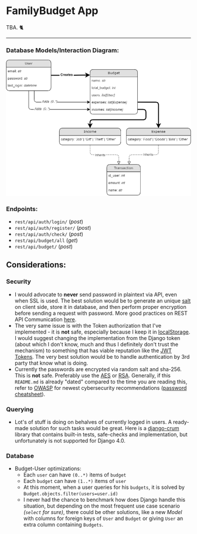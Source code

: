 # FamilyBudget App

TBA. 🐈

---

### Database Models/Interaction Diagram:

![./docs/img/database.png](./docs/img/database.png)

### Endpoints:


- `rest/api/auth/login/` (_post_)
- `rest/api/auth/register/` (_post_)
- `rest/api/auth/check/` (_post_)
- `rest/api/budget/all` (_get_)
- `rest/api/budget/` (_post_)


## Considerations:

### Security

- I would advocate to **never** send password in plaintext via API, even when SSL is used. The best solution would be to generate an unique [salt](https://en.wikipedia.org/wiki/Salt_(cryptography)) on client side, store it in database, and then perform proper encryption before sending a request with password. More good practices on REST API Communication [here](https://cheatsheetseries.owasp.org/cheatsheets/REST_Security_Cheat_Sheet.html).
- The very same issue is with the Token authorization that I've implemented - it is **not** safe, especially because I keep it in [localStorage](https://developer.mozilla.org/pl/docs/Web/API/Window/localStorage). I would suggest changing the implementation from the Django token (about which I don't know, much and thus I definitely don't trust the mechanism) to something that has viable reputation like the [JWT Tokens](https://jwt.io/). The very best solution would be to handle authentication by 3rd party that know what is doing.
- Currently the passwords are encrypted via random salt and sha-256. This is **not** safe. Preferably use the [AES](https://pl.wikipedia.org/wiki/Advanced_Encryption_Standard) or [RSA](https://en.wikipedia.org/wiki/RSA_(cryptosystem)). Generally, if this `README.md` is already "dated" compared to the time you are reading this, refer to [OWASP](https://owasp.org/) for newest cybersecurity recommendations ([password cheatsheet](https://cheatsheetseries.owasp.org/cheatsheets/Password_Storage_Cheat_Sheet.html)).


### Querying

- Lot's of stuff is doing on behalves of currently logged in users. A ready-made solution for such tasks would be great. Here is a [django-crum](https://pypi.org/project/django-crum/) library that contains built-in tests, safe-checks and implementation, but unfortunately is not supported for Django 4.0.

### Database

- Budget-User optimizations:
    - Each `user` can have `(0..*)` items of `budget`
    - Each `budget` can have `(1..*)` items of `user`
    - At this moment, when a user queries for his `budgets`, it is solved by `Budget.objects.filter(users=user.id)`
    - I never had the chance to benchmark how does Django handle this situation, but depending on the most frequent use case scenario _(`select` for sure)_, there could be other solutions, like a new _Model_ with columns for foreign keys of `User` and `Budget` or giving `User` an extra column containing `Budgets`.
